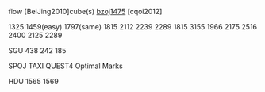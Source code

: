 flow
[BeiJing2010]cube(s)
[bzoj1475](s)
[cqoi2012]

1325
1459(easy)
1797(same)
1815
2112
2239
2289
1815
3155
1966
2175
2516
2400
2125
2289

SGU  438  242 185

SPOJ  TAXI   QUEST4   Optimal Marks

HDU 1565 1569 
